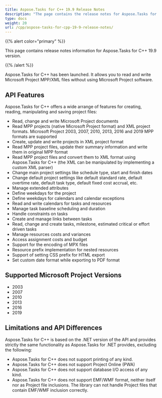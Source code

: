 ```yaml
---
title: Aspose.Tasks for C++ 19.9 Release Notes
description: "The page contains the release notes for Aspose.Tasks for C++ 19.9."
type: docs
weight: 20
url: /cpp/aspose-tasks-for-cpp-19-9-release-notes/
---
```


{{% alert color="primary" %}}

This page contains release notes information for Aspose.Tasks for C++ 19.9 version.

{{% /alert %}}

Aspose.Tasks for C++ has been launched. It allows you to read and write Microsoft Project MPP/XML files without using Microsoft Project software.

## **API Features**
Aspose.Tasks for C++ offers a wide arrange of features for creating, reading, manipulating and saving project files:

- Read, change and write Microsoft Project documents
- Read MPP projects (native Microsoft Project format) and XML project formats. Microsoft Project 2003, 2007, 2010, 2013, 2016 and 2019 MPP formats are supported
- Create, update and write projects in XML project format
- Read MPP project files, update their summary information and write them in original MPP format
- Read MPP project files and convert them to XML format using Aspose.Tasks for C++ (the XML can be manipulated by implementing a custom XML parser)
- Change main project settings like schedule type, start and finish dates
- Change default project settings like default standard rate, default overtime rate, default task type, default fixed cost accrual, etc.
- Manage extended attributes
- Define weekdays for the project
- Define weekdays for calendars and calendar exceptions
- Read and write calendars for tasks and resources
- Manage task baseline scheduling and duration
- Handle constraints on tasks
- Create and manage links between tasks
- Read, change and create tasks, milestone, estimated critical or effort driven tasks
- Manage resources costs and variances
- Access assignment costs and budget
- Support for the encoding of MPX files
- Resource prefix implementation for nested resources
- Support of setting CSS prefix for HTML export
- Set custom date format while exporting to PDF format

## **Supported Microsoft Project Versions**
- 2003
- 2007
- 2010
- 2013
- 2016
- 2019

## **Limitations and API Differences**
Aspose.Tasks for C++ is based on the .NET version of the API and provides strictly the same functionality as Aspose.Tasks for .NET provides, excluding the following:

- Aspose.Tasks for C++ does not support printing of any kind.
- Aspose.Tasks for C++ does not support Project Online (PWA)
- Aspose.Tasks for C++ does not support database I/O access of any kind.
- Aspose.Tasks for C++ does not support EMF/WMF format, neither itself nor as Project file inclusions. The library can not handle Project files that contain EMF/WMF inclusion correctly.
